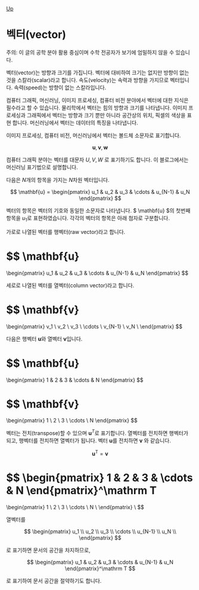 [Up](index.md)

# 벡터(vector)

주의: 이 글의 공학 분야 활용 중심이며 수학 전공자가 보기에 엄밀하지 않을 수 있습니다.

벡터(vector)는 방향과 크기를 가집니다. 벡터에 대비하여 크기는 없지만 방향이 없는 것을 스칼라(scalar)라고 합니다. 속도(velocity)는 속력과 방향을 가지므로 벡터입니다. 속력(speed)는 방향이 없는 스칼라입니다.

컴퓨터 그래픽, 머신러닝, 이미지 프로세싱, 컴퓨터 비전 분야에서 벡터에 대한 지식은 필수라고 할 수 있습니다. 물리학에서 벡터는 힘의 방향과 크기를 나타냅니다. 이미지 프로세싱과 그래픽에서 벡터는 방향과 크기 뿐만 아니라 공간상의 위치, 픽셀의 색상을 표현 합니다. 머신러닝에서 벡터는 데이터의 특징을 나타냅니다.

이미지 프로세싱, 컴퓨터 비전, 머신러닝에서 벡터는 볼드체 소문자로 표기합니다.

$$
\mathbf{u}, \mathbf{v}, \mathbf{w}
$$

컴퓨터 그래픽 분야는 벡터를 대문자 $U, V, W$ 로 표기하기도 합니다. 이 블로그에서는 머신러닝 표기법으로 설명합니다.

다음은 $N$개의 항목을 가지는 $N$차원 벡터입니다.

$$
\mathbf{u} =
\begin{pmatrix}
  u_1 &
  u_2 &
  u_3 &
  \cdots &
  u_{N-1} &
  u_N
\end{pmatrix}
$$

벡터의 항목은 벡터의 기호와 동일한 소문자로 나타냅니다. $ \mathbf{u} $의 첫번째 항목을 $u_1$로 표현하였습니다. 각각의 벡터의 항목은 아래 첨자로 구분합니다.

가로로 나열된 벡터를 행벡터(raw vector)라고 합니다.

$$
\mathbf{u}
=
\begin{pmatrix}
  u_1 &
  u_2 &
  u_3 &
  \cdots &
  u_{N-1} &
  u_N
\end{pmatrix}
$$

세로로 나열된 벡터를 열벡터(column vector)라고 합니다.

$$
\mathbf{v}
=
\begin{pmatrix}
  v_1 \\
  v_2 \\
  v_3 \\
  \cdots \\
  v_{N-1} \\
  v_N \\
\end{pmatrix}
$$

다음은 행벡터 $\mathbf{u}$와 열벡터 $\mathbf{v}$입니다.

$$
\mathbf{u}
=
\begin{pmatrix}
  1 &
  2 &
  3 &
  \cdots &
  N
  \end{pmatrix}
$$

$$
\mathbf{v}
=
\begin{pmatrix}
  1 \\
  2 \\
  3 \\
  \cdots \\
  N
\end{pmatrix}
$$

벡터는 전치(transpose)할 수 있으며 $\mathbf{u}^T$로 표기합니다. 열벡터를 전치하면 행벡터가 되고, 행벡터를 전치하면 열벡터가 됩니다. 벡터 $\mathbf{u}$를 전치하면 $\mathbf{v}$ 와 같습니다.

$$
\mathbf{u}^\mathrm T = \mathbf{v}
$$

$$
\begin{pmatrix}
  1 &
  2 &
  3 &
  \cdots &
  N
\end{pmatrix}^\mathrm T
=
\begin{pmatrix}
  1 \\
  2 \\
  3 \\
  \cdots \\
  N \\
\end{pmatrix} \\
$$

열벡터를

$$
\begin{pmatrix} u_1 \\
	u_2 \\
	u_3 \\
	\cdots \\
	u_{N-1} \\
	u_N \\
\end{pmatrix}
$$

로 표기하면 문서의 공간을 차지하므로, 

$$
\begin{pmatrix}
	u_1 &
	u_2 &
	u_3 &
	\cdots &
	u_{N-1} &
	u_N
\end{pmatrix}^\mathrm T
$$

로 표기하여 문서 공간을 절약하기도 합니다.



